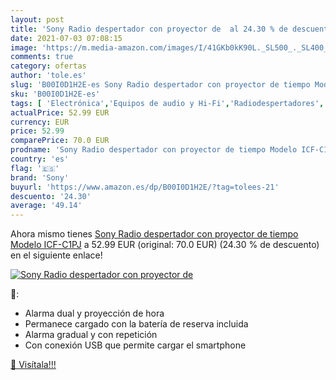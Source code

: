 ```yaml
---
layout: post
title: 'Sony Radio despertador con proyector de  al 24.30 % de descuento'
date: 2021-07-03 07:08:15
image: 'https://m.media-amazon.com/images/I/41GKb0kK90L._SL500_._SL400_.jpg'
comments: true
category: ofertas
author: 'tole.es'
slug: 'B00I0D1H2E-es Sony Radio despertador con proyector de tiempo Modelo...'
sku: 'B00I0D1H2E-es'
tags: [ 'Electrónica','Equipos de audio y Hi-Fi','Radiodespertadores','Radios','sony', ]
actualPrice: 52.99 EUR
currency: EUR
price: 52.99
comparePrice: 70.0 EUR
prodname: 'Sony Radio despertador con proyector de tiempo Modelo ICF-C1PJ'
country: 'es'
flag: '🇪🇸'
brand: 'Sony'
buyurl: 'https://www.amazon.es/dp/B00I0D1H2E/?tag=tolees-21'
descuento: '24.30'
average: '49.14'
---
```


Ahora mismo tienes [Sony Radio despertador con proyector de tiempo Modelo ICF-C1PJ](https://www.amazon.es/dp/B00I0D1H2E/?tag=tolees-21) a 52.99 EUR (original: 70.0 EUR) (24.30 %  de descuento) en el siguiente enlace!

[![Sony Radio despertador con proyector de ](https://m.media-amazon.com/images/I/41GKb0kK90L._SL500_._SL400_.jpg)](https://www.amazon.es/dp/B00I0D1H2E/?tag=tolees-21)

🔎:

- Alarma dual y proyección de hora
- Permanece cargado con la batería de reserva incluida
- Alarma gradual y con repetición
- Con conexión USB que permite cargar el smartphone

[🛒 Visítala!!!](https://www.amazon.es/dp/B00I0D1H2E/?tag=tolees-21)
